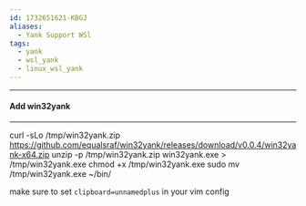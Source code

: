 ```yaml
---
id: 1732651621-KBGJ
aliases:
  - Yank Support WSl
tags:
  - yank
  - wsl_yank
  - linux_wsl_yank
---
```




---
#### Add win32yank
---

curl -sLo /tmp/win32yank.zip https://github.com/equalsraf/win32yank/releases/download/v0.0.4/win32yank-x64.zip
unzip -p /tmp/win32yank.zip win32yank.exe > /tmp/win32yank.exe
chmod +x /tmp/win32yank.exe
sudo mv /tmp/win32yank.exe ~/bin/

make sure to set `clipboard=unnamedplus` in your vim config
